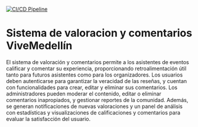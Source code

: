 [![CI/CD Pipeline](https://github.com/SantiagoUdeA/vivemedellin/actions/workflows/build.yml/badge.svg)](https://github.com/SantiagoUdeA/vivemedellin/actions/workflows/build.yml)

# Sistema de valoracion y comentarios ViveMedellín

El sistema de valoración y comentarios permite a los asistentes de eventos calificar y comentar su experiencia, proporcionando retroalimentación útil tanto para futuros asistentes como para los organizadores. Los usuarios deben autenticarse para garantizar la veracidad de las reseñas, y cuentan con funcionalidades para crear, editar y eliminar sus comentarios. Los administradores pueden moderar el contenido, editar o eliminar comentarios inapropiados, y gestionar reportes de la comunidad. Además, se generan notificaciones de nuevas valoraciones y un panel de análisis con estadísticas y visualizaciones de calificaciones y comentarios para evaluar la satisfacción del usuario.
